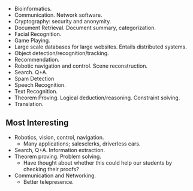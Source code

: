 * Bioinformatics.
* Communication. Network software.
* Cryptography: security and anonymity.
* Document Retrieval. Document summary, categorization.
* Facial Recognition.
* Game Playing.
* Large scale databases for large websites. Entails distributed systems.
* Object detection/recognition/tracking.
* Recommendation.
* Robotic navigation and control. Scene reconstruction.
* Search. Q+A.
* Spam Detection
* Speech Recognition.
* Text Recognition.
* Theorem Proving. Logical deduction/reasoning. Constraint solving.
* Translation.

## Most Interesting

* Robotics, vision, control, navigation.
    * Many applications; salesclerks, driverless cars.
* Search, Q+A. Information extraction.
* Theorem proving. Problem solving.
    * Have thought about whether this could help our students by
      checking their proofs?
* Communication and Networking.
    * Better telepresence.
